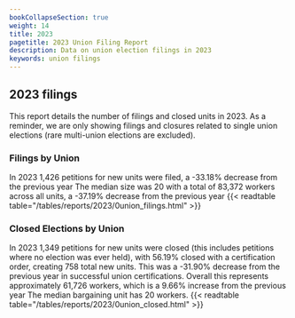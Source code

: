 ```yaml
---
bookCollapseSection: true
weight: 14
title: 2023
pagetitle: 2023 Union Filing Report
description: Data on union election filings in 2023
keywords: union filings
---
```


## 2023 filings

This report details the number of filings and closed units in 2023. As a reminder, we are only showing filings and closures related to single union elections (rare multi-union elections are excluded).

### Filings by Union
In 2023 1,426 petitions for new units were filed, a -33.18% decrease from the previous year The median size was 20 with a total of 83,372 workers across all units, a -37.19% decrease from the previous year
{{< readtable table="/tables/reports/2023/0union_filings.html" >}}

### Closed Elections by Union
In 2023 1,349 petitions for new units were closed (this includes petitions where no election was ever held), with 56.19% closed with a certification order, creating 758 total new units. This was a -31.90% decrease from the previous year in successful union certifications. Overall this represents approximately 61,726 workers, which is a 9.66% increase from the previous year The median bargaining unit has 20 workers.
{{< readtable table="/tables/reports/2023/0union_closed.html" >}}

